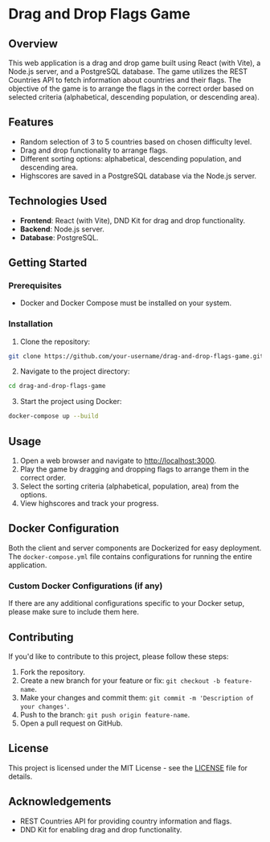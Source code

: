 # Drag and Drop Flags Game

## Overview

This web application is a drag and drop game built using React (with Vite), a Node.js server, and a PostgreSQL database. The game utilizes the REST Countries API to fetch information about countries and their flags. The objective of the game is to arrange the flags in the correct order based on selected criteria (alphabetical, descending population, or descending area).

## Features

-   Random selection of 3 to 5 countries based on chosen difficulty level.
-   Drag and drop functionality to arrange flags.
-   Different sorting options: alphabetical, descending population, and descending area.
-   Highscores are saved in a PostgreSQL database via the Node.js server.

## Technologies Used

-   **Frontend**: React (with Vite), DND Kit for drag and drop functionality.
-   **Backend**: Node.js server.
-   **Database**: PostgreSQL.

## Getting Started

### Prerequisites

-   Docker and Docker Compose must be installed on your system.

### Installation

1. Clone the repository:

```bash
git clone https://github.com/your-username/drag-and-drop-flags-game.git
```

2. Navigate to the project directory:

```bash
cd drag-and-drop-flags-game
```

3. Start the project using Docker:

```bash
docker-compose up --build
```

## Usage

1. Open a web browser and navigate to [http://localhost:3000](http://localhost:3000).
2. Play the game by dragging and dropping flags to arrange them in the correct order.
3. Select the sorting criteria (alphabetical, population, area) from the options.
4. View highscores and track your progress.

## Docker Configuration

Both the client and server components are Dockerized for easy deployment. The `docker-compose.yml` file contains configurations for running the entire application.

### Custom Docker Configurations (if any)

If there are any additional configurations specific to your Docker setup, please make sure to include them here.

## Contributing

If you'd like to contribute to this project, please follow these steps:

1. Fork the repository.
2. Create a new branch for your feature or fix: `git checkout -b feature-name`.
3. Make your changes and commit them: `git commit -m 'Description of your changes'`.
4. Push to the branch: `git push origin feature-name`.
5. Open a pull request on GitHub.

## License

This project is licensed under the MIT License - see the [LICENSE](LICENSE) file for details.

## Acknowledgements

-   REST Countries API for providing country information and flags.
-   DND Kit for enabling drag and drop functionality.
